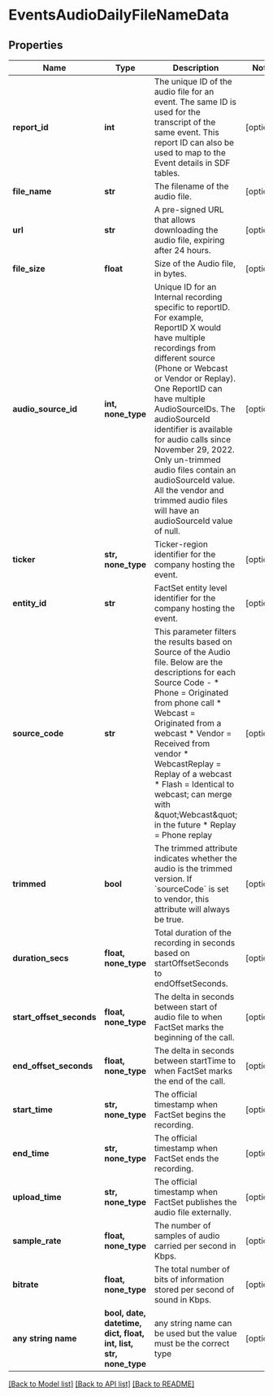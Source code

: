 # EventsAudioDailyFileNameData


## Properties
Name | Type | Description | Notes
------------ | ------------- | ------------- | -------------
**report_id** | **int** | The unique ID of the audio file for an event. The same ID is used for the transcript of the same event. This report ID can also be used to map to the Event details in SDF tables. | [optional] 
**file_name** | **str** | The filename of the audio file. | [optional] 
**url** | **str** | A pre-signed URL that allows downloading the audio file, expiring after 24 hours. | [optional] 
**file_size** | **float** | Size of the Audio file, in bytes. | [optional] 
**audio_source_id** | **int, none_type** | Unique ID for an Internal recording specific to reportID. For example, ReportID X would have multiple recordings from different source (Phone or Webcast or Vendor or Replay). One ReportID can have multiple AudioSourceIDs.  The audioSourceId identifier is available for audio calls since November 29, 2022. Only un-trimmed audio files contain an audioSourceId value. All the vendor and trimmed audio files will have an audioSourceId value of null. | [optional] 
**ticker** | **str, none_type** | Ticker-region identifier for the company hosting the event. | [optional] 
**entity_id** | **str** | FactSet entity level identifier for the company hosting the event. | [optional] 
**source_code** | **str** | This parameter filters the results based on Source of the Audio file. Below are the descriptions for each Source Code - * Phone &#x3D; Originated from phone call * Webcast &#x3D; Originated from a webcast * Vendor &#x3D; Received from vendor * WebcastReplay &#x3D; Replay of a webcast * Flash &#x3D; Identical to webcast; can merge with \&quot;Webcast\&quot; in the future * Replay &#x3D; Phone replay | [optional] 
**trimmed** | **bool** |  The trimmed attribute indicates whether the audio is the trimmed version. If &#x60;sourceCode&#x60; is set to vendor, this attribute will always be true.     | [optional] 
**duration_secs** | **float, none_type** | Total duration of the recording in seconds based on startOffsetSeconds to endOffsetSeconds. | [optional] 
**start_offset_seconds** | **float, none_type** | The delta in seconds between start of audio file to when FactSet marks the beginning of the call. | [optional] 
**end_offset_seconds** | **float, none_type** | The delta in seconds between startTime to when FactSet marks the end of the call. | [optional] 
**start_time** | **str, none_type** | The official timestamp when FactSet begins the recording. | [optional] 
**end_time** | **str, none_type** | The official timestamp when FactSet ends the recording. | [optional] 
**upload_time** | **str, none_type** | The official timestamp when FactSet publishes the audio file externally. | [optional] 
**sample_rate** | **float, none_type** | The number of samples of audio carried per second in Kbps. | [optional] 
**bitrate** | **float, none_type** | The total number of bits of information stored per second of sound in Kbps. | [optional] 
**any string name** | **bool, date, datetime, dict, float, int, list, str, none_type** | any string name can be used but the value must be the correct type | [optional]

[[Back to Model list]](../README.md#documentation-for-models) [[Back to API list]](../README.md#documentation-for-api-endpoints) [[Back to README]](../README.md)


